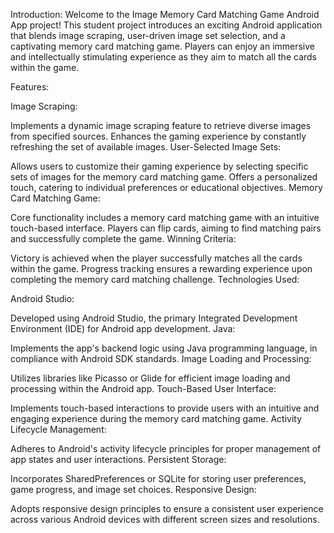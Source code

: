 
Introduction:
Welcome to the Image Memory Card Matching Game Android App project! This student project introduces an exciting Android application that blends image scraping, user-driven image set selection, and a captivating memory card matching game. Players can enjoy an immersive and intellectually stimulating experience as they aim to match all the cards within the game.

Features:

Image Scraping:

Implements a dynamic image scraping feature to retrieve diverse images from specified sources.
Enhances the gaming experience by constantly refreshing the set of available images.
User-Selected Image Sets:

Allows users to customize their gaming experience by selecting specific sets of images for the memory card matching game.
Offers a personalized touch, catering to individual preferences or educational objectives.
Memory Card Matching Game:

Core functionality includes a memory card matching game with an intuitive touch-based interface.
Players can flip cards, aiming to find matching pairs and successfully complete the game.
Winning Criteria:

Victory is achieved when the player successfully matches all the cards within the game.
Progress tracking ensures a rewarding experience upon completing the memory card matching challenge.
Technologies Used:

Android Studio:

Developed using Android Studio, the primary Integrated Development Environment (IDE) for Android app development.
Java:

Implements the app's backend logic using Java programming language, in compliance with Android SDK standards.
Image Loading and Processing:

Utilizes libraries like Picasso or Glide for efficient image loading and processing within the Android app.
Touch-Based User Interface:

Implements touch-based interactions to provide users with an intuitive and engaging experience during the memory card matching game.
Activity Lifecycle Management:

Adheres to Android's activity lifecycle principles for proper management of app states and user interactions.
Persistent Storage:

Incorporates SharedPreferences or SQLite for storing user preferences, game progress, and image set choices.
Responsive Design:

Adopts responsive design principles to ensure a consistent user experience across various Android devices with different screen sizes and resolutions.
